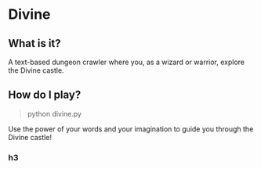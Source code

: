 # Divine #

## What is it? ##
A text-based dungeon crawler where you, as a wizard or warrior, explore the Divine castle.

## How do I play? ##
> python divine.py

Use the power of your words and your imagination to guide you through the Divine castle!

### h3 ###
